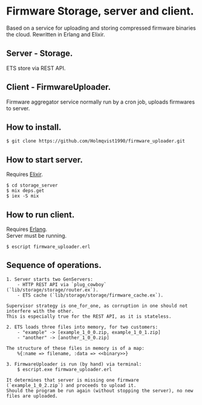 # Firmware Storage, server and client.
Based on a service for uploading and storing compressed firmware binaries the cloud. Rewritten in Erlang and Elixir.

## Server - Storage.
ETS store via REST API.

## Client - FirmwareUploader.
Firmware aggregator service normally run by a cron job, uploads firmwares to server.

## How to install.
```
$ git clone https://github.com/Holmqvist1990/firmware_uploader.git
```

## How to start server.
Requires [Elixir](https://elixir-lang.org/install.html).
```
$ cd storage_server
$ mix deps.get
$ iex -S mix
```

## How to run client.
Requires [Erlang](https://www.erlang.org/downloads).  
Server must be running.
```
$ escript firmware_uploader.erl
```

## Sequence of operations.
```
1. Server starts two GenServers:
    - HTTP REST API via `plug_cowboy` (`lib/storage/storage/router.ex`).
    - ETS cache (`lib/storage/storage/firmware_cache.ex`).
    
Supervisor strategy is one_for_one, as corruption in one should not interfere with the other.  
This is especially true for the REST API, as it is stateless.

2. ETS loads three files into memory, for two customers:
    - "example" -> [example_1_0_0.zip, example_1_0_1.zip]
    - "another" -> [another_1_0_0.zip]

The structure of these files in memory is of a map:
    %{:name => filename, :data => <<binary>>}

3. FirmwareUploader is run (by hand) via terminal:
    $ escript.exe firmware_uploader.erl

It determines that server is missing one firmware (`example_1_0_2.zip`) and proceeds to upload it.  
Should the program be run again (without stopping the server), no new files are uploaded.
```

